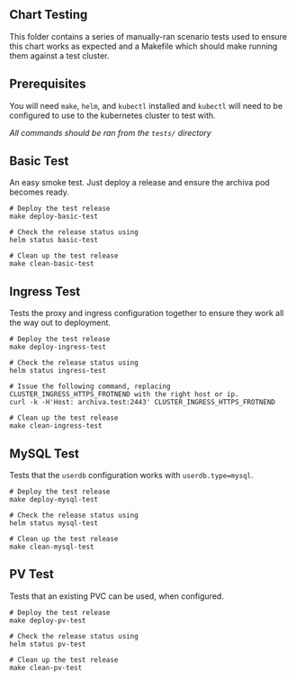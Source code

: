 ## Chart Testing

This folder contains a series of manually-ran scenario tests used to ensure this chart works as expected and a Makefile which should make running them against a test cluster.

## Prerequisites

You will need `make`, `helm`, and `kubectl` installed and `kubectl` will need to be configured to use to the kubernetes cluster to test with.

_All commands should be ran from the `tests/` directory_

## Basic Test

An easy smoke test. Just deploy a release and ensure the archiva pod becomes ready.

```
# Deploy the test release
make deploy-basic-test

# Check the release status using
helm status basic-test

# Clean up the test release
make clean-basic-test
```

## Ingress Test

Tests the proxy and ingress configuration together to ensure they work all the way out to deployment.

```
# Deploy the test release
make deploy-ingress-test

# Check the release status using
helm status ingress-test

# Issue the following command, replacing CLUSTER_INGRESS_HTTPS_FROTNEND with the right host or ip.
curl -k -H'Host: archiva.test:2443' CLUSTER_INGRESS_HTTPS_FROTNEND

# Clean up the test release
make clean-ingress-test
```

## MySQL Test

Tests that the `userdb` configuration works with `userdb.type=mysql`.

```
# Deploy the test release
make deploy-mysql-test

# Check the release status using
helm status mysql-test

# Clean up the test release
make clean-mysql-test
```

## PV Test

Tests that an existing PVC can be used, when configured.

```
# Deploy the test release
make deploy-pv-test

# Check the release status using
helm status pv-test

# Clean up the test release
make clean-pv-test
```
